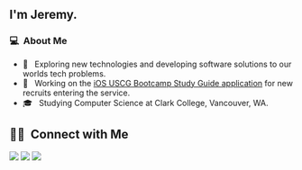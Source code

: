 ## I'm Jeremy.

### 💻 &nbsp;About Me 

- 🤔 &nbsp; Exploring new technologies and developing software solutions to our worlds tech problems.
- 📱 &nbsp; Working on the <a href="https://jermhern.github.io/USCGBSGLanding/">iOS USCG Bootcamp Study Guide application</a> for new recruits entering the service.
- 🎓 &nbsp; Studying Computer Science at Clark College, Vancouver, WA.

##  🤝🏻 &nbsp;Connect with Me

<p>
<a href="https://jermhern.github.io/Landing/"><img src="https://img.shields.io/badge/-My%20Page-3423A6?style=flat-square&logo=Google-Chrome&logoColor=white"/></a>
<a href="https://www.linkedin.com/in/jeremy-hernandez"><img src="https://img.shields.io/badge/-Jeremy%20Hernandez-0077B5?style=flat-square&logo=Linkedin&logoColor=white"/></a>
<a href="mailto:jermhern@gamil.com"><img src="https://img.shields.io/badge/-jermhern@gamil.com-D14836?style=flat-square&logo=Gmail&logoColor=white"/></a>

<!--

